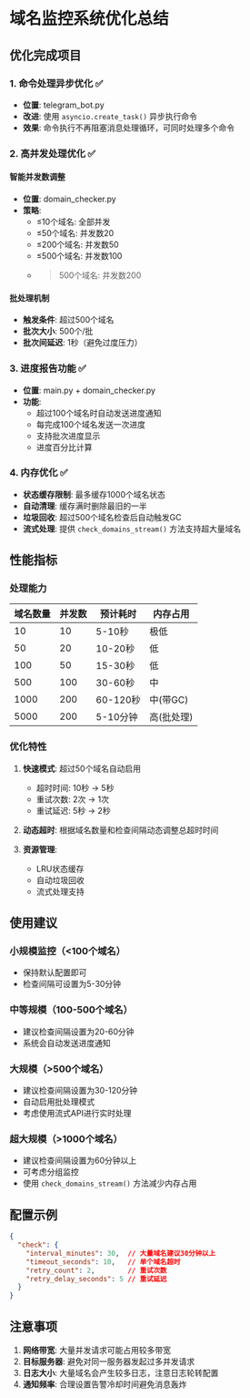 # 域名监控系统优化总结

## 优化完成项目

### 1. 命令处理异步优化 ✅
- **位置**: telegram_bot.py
- **改进**: 使用 `asyncio.create_task()` 异步执行命令
- **效果**: 命令执行不再阻塞消息处理循环，可同时处理多个命令

### 2. 高并发处理优化 ✅

#### 智能并发数调整
- **位置**: domain_checker.py
- **策略**:
  - ≤10个域名: 全部并发
  - ≤50个域名: 并发数20
  - ≤200个域名: 并发数50
  - ≤500个域名: 并发数100
  - >500个域名: 并发数200

#### 批处理机制
- **触发条件**: 超过500个域名
- **批次大小**: 500个/批
- **批次间延迟**: 1秒（避免过度压力）

### 3. 进度报告功能 ✅
- **位置**: main.py + domain_checker.py
- **功能**:
  - 超过100个域名时自动发送进度通知
  - 每完成100个域名发送一次进度
  - 支持批次进度显示
  - 进度百分比计算

### 4. 内存优化 ✅
- **状态缓存限制**: 最多缓存1000个域名状态
- **自动清理**: 缓存满时删除最旧的一半
- **垃圾回收**: 超过500个域名检查后自动触发GC
- **流式处理**: 提供 `check_domains_stream()` 方法支持超大量域名

## 性能指标

### 处理能力
| 域名数量 | 并发数 | 预计耗时 | 内存占用 |
|---------|-------|---------|---------|
| 10      | 10    | 5-10秒  | 极低    |
| 50      | 20    | 10-20秒 | 低      |
| 100     | 50    | 15-30秒 | 低      |
| 500     | 100   | 30-60秒 | 中      |
| 1000    | 200   | 60-120秒| 中(带GC) |
| 5000    | 200   | 5-10分钟| 高(批处理)|

### 优化特性
1. **快速模式**: 超过50个域名自动启用
   - 超时时间: 10秒 → 5秒
   - 重试次数: 2次 → 1次
   - 重试延迟: 5秒 → 2秒

2. **动态超时**: 根据域名数量和检查间隔动态调整总超时时间

3. **资源管理**:
   - LRU状态缓存
   - 自动垃圾回收
   - 流式处理支持

## 使用建议

### 小规模监控（<100个域名）
- 保持默认配置即可
- 检查间隔可设置为5-30分钟

### 中等规模（100-500个域名）
- 建议检查间隔设置为20-60分钟
- 系统会自动发送进度通知

### 大规模（>500个域名）
- 建议检查间隔设置为30-120分钟
- 自动启用批处理模式
- 考虑使用流式API进行实时处理

### 超大规模（>1000个域名）
- 建议检查间隔设置为60分钟以上
- 可考虑分组监控
- 使用 `check_domains_stream()` 方法减少内存占用

## 配置示例

```json
{
  "check": {
    "interval_minutes": 30,  // 大量域名建议30分钟以上
    "timeout_seconds": 10,   // 单个域名超时
    "retry_count": 2,        // 重试次数
    "retry_delay_seconds": 5 // 重试延迟
  }
}
```

## 注意事项

1. **网络带宽**: 大量并发请求可能占用较多带宽
2. **目标服务器**: 避免对同一服务器发起过多并发请求
3. **日志大小**: 大量域名会产生较多日志，注意日志轮转配置
4. **通知频率**: 合理设置告警冷却时间避免消息轰炸